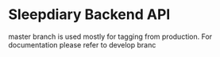# Sleepdiary Backend API

master branch is used mostly for tagging from production. For documentation please refer to develop branc

